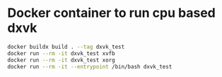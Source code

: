 # Docker container to run cpu based dxvk

```bash
docker buildx build . --tag dxvk_test
docker run --rm -it dxvk_test xvfb
docker run --rm -it dxvk_test xorg
docker run --rm -it --entrypoint /bin/bash dxvk_test
```
